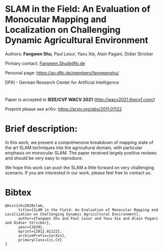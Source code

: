 # SLAM in the Field: An Evaluation of Monocular Mapping and Localization on Challenging Dynamic Agricultural Environment

Authors: **Fangwen Shu**, Paul Lesur, Yaxu Xie, Alain Pagani, Didier Stricker

Primary contact: Fangwen.Shu@dfki.de

Personal page: https://av.dfki.de/members/fangwenshu/

DFKI - German Research Center for Artificial Intelligence

#

Paper is accepted to **IEEE/CVF WACV 2021** (http://wacv2021.thecvf.com/)

Preprint please see arXiv: https://arxiv.org/abs/2011.01122

# Brief description:

In this work, we present a comprehensive breakdown of mapping state of the art SLAM techniques into the agricultural domain, with particular emphasis on monocular SLAM. The paper received largely positive reviews and should be very easy to reproduce.

We hope this work can push the SLAM a little forward on very challenging scenario. If you are interested in our work, please feel free to contact us.

# Bibtex

```
@misc{shu2020slam,
      title={SLAM in the Field: An Evaluation of Monocular Mapping and Localization on Challenging Dynamic Agricultural Environment},
      author={Fangwen Shu and Paul Lesur and Yaxu Xie and Alain Pagani and Didier Stricker},
      year={2020},
      eprint={2011.01122},
      archivePrefix={arXiv},
      primaryClass={cs.CV}
}
```
